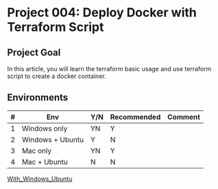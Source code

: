 # Project 004: Deploy Docker with Terraform Script

## Project Goal

In this article, you will learn the terraform basic usage and use terraform script to create a docker container.

## Environments

| #  | Env  | Y/N  | Recommended   |  Comment |
|---|---|---|---|---|
| 1 | Windows only | YN | Y |   |
| 2 | Windows + Ubuntu | Y | N |   |
| 3 | Mac only | YN | Y |   |
| 4 | Mac + Ubuntu | N | N |   |

[With_Windows_Ubuntu](02_Y_Windows_Ubuntu.md)

<!--
[Windows Only](01_Y_WindowsOnly.md)

[Windows Only doesn't work](01_N_WindowsOnly.md)

[With_Windows_Ubuntu](02_Y_Windows_Ubuntu.md)

[Mac Only works](03_Y_MacOnly.md)

[With_Mac_Ubuntu](04_N_Mac_Ubuntu.md)
-->
